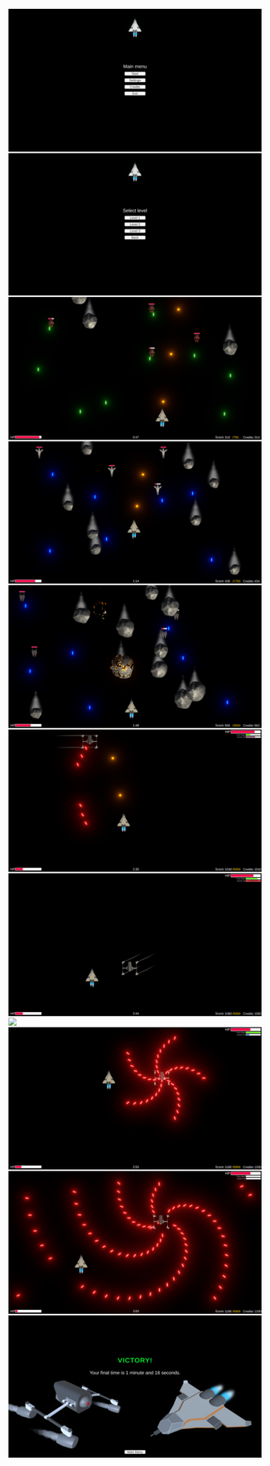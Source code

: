 ![](/Devlog/main_menu.png)
![](/Devlog/level_selection.png)
![](/Devlog/level_1.png)
![](/Devlog/level_2.png)
![](/Devlog/level_3.png)
![](/Devlog/boss1.png)
![](/Devlog/boss2.png)
![](/Devlog/boss3.png)
![](/Devlog/boss4.png)
![](/Devlog/boss5.png)
![](/Devlog/victory.png)

